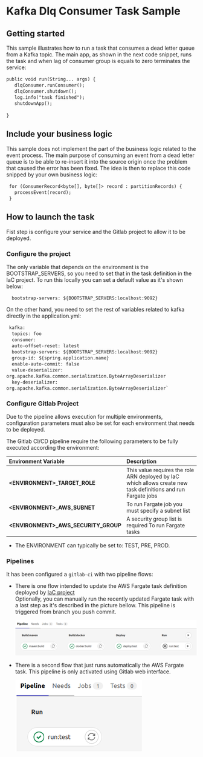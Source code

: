 # Kafka Dlq Consumer Task Sample


## Getting started

This sample illustrates how to run a task that consumes a dead letter queue from a Kafka topic.
The main app, as shown in the next code snippet, runs the task and when lag of consumer group is equals to zero terminates the 
service:

 ```
public void run(String... args) {
    dlqConsumer.runConsumer();
    dlqConsumer.shutdown();
    log.info("task finished");
    shutdownApp();

}
```

## Include your business logic

This sample does not implement the part of the business logic related to the event process. The main purpose of consuming an event from a dead letter queue is to be able to 
re-insert it into the source origin once the problem that caused the error has been fixed. The idea is then to replace this code snipped by your own business logic:

 ```
  for (ConsumerRecord<byte[], byte[]> record : partitionRecords) {
    processEvent(record);
  }
 ```

## How to launch the task

Fist step is configure your service and the Gitlab project to allow it to be deployed.

### Configure the project

The only variable that depends on the environment is the BOOTSTRAP_SERVERS, so you need to set that in the task definition in the IaC project.
To run this locally you can set a default value as it's shown below:

      bootstrap-servers: ${BOOTSTRAP_SERVERS:localhost:9092}

On the other hand, you need to set the rest of variables related to kafka directly in the application.yml:

```
 kafka:
  topics: foo
  consumer:
  auto-offset-reset: latest
  bootstrap-servers: ${BOOTSTRAP_SERVERS:localhost:9092}
  group-id: ${spring.application.name}
  enable-auto-commit: false
  value-deserializer: org.apache.kafka.common.serialization.ByteArrayDeserializer
  key-deserializer: org.apache.kafka.common.serialization.ByteArrayDeserializer`
```

### Configure Gitlab Project

Due to the pipeline allows execution for multiple environments, configuration parameters must also be set for each environment that needs to be deployed.

The Gitlab CI/CD pipeline require the following parameters to be fully executed according the environment:

| Environment Variable                  | Description |
| :---                                  | :---- |
| **\<ENVIRONMENT>_TARGET_ROLE**        | This value requires the role ARN deployed by IaC which allows create new task definitions and run Fargate jobs |  
| **\<ENVIRONMENT>_AWS_SUBNET**         | To run Fargate job you must specify a subnet list | 
| **\<ENVIRONMENT>_AWS_SECURITY_GROUP** | A security group list is required To run Fargate tasks | 

* The ENVIRONMENT can typically be set to: TEST, PRE, PROD.

### Pipelines

It has been configured a `gitlab-ci` with two pipeline flows: 

* There is one flow intended to update the AWS Fargate task definition deployed by 
  [IaC project](https://source.tui/dx/fulfillment/ermes/iac-kafka-dlq-consumer-task)  
  Optionally, you can manually run the recently updated Fargate task with a last step as it's described in the  picture bellow. 
  This pipeline is triggered from branch you push commit.

    ![Full pipeline](assets/pipeline_1.png)

* There is  a second flow that just runs automatically the AWS Fargate task. This pipeline is only activated using Gitlab web interface.

  ![Full pipeline](assets/pipeline_2.png)



